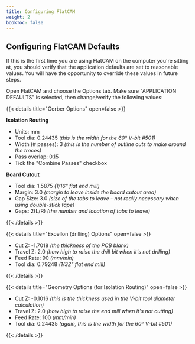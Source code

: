 ```yaml
---
title: Configuring FlatCAM
weight: 2
bookToc: false
---
```


## Configuring FlatCAM Defaults

If this is the first time you are using FlatCAM on the computer you're sitting at, you should verify that the application defaults are set to reasonable values. You will have the opportunity to override these values in future steps.

Open FlatCAM and choose the Options tab. Make sure "APPLICATION DEFAULTS" is selected, then change/verify the following values:

{{< details title="Gerber Options" open=false >}}

**Isolation Routing**

* Units: mm
* Tool dia: 0.24435 *(this is the width for the 60&deg; V-bit #501)*
* Width (# passes): 3 *(this is the number of outline cuts to make around the traces)*
* Pass overlap: 0.15
* Tick the "Combine Passes" checkbox

**Board Cutout**

* Tool dia: 1.5875 *(1/16" flat end mill)*
* Margin: 3.0 *(margin to leave inside the board cutout area)*
* Gap Size: 3.0 *(size of the tabs to leave - not really necessary when using double-stick tape)*
* Gaps: 2(L/R) *(the number and location of tabs to leave)*

{{< /details >}}

{{< details title="Excellon (drilling) Options" open=false >}}

* Cut Z: -1.7018 *(the thickness of the PCB blank)*
* Travel Z: 2.0 *(how high to raise the drill bit when it's not drilling)*
* Feed Rate: 90 *(mm/min)*
* Tool dia: 0.79248 *(1/32" flat end mill)*

{{< /details >}}

{{< details title="Geometry Options (for Isolation Routing)" open=false >}}

* Cut Z: -0.1016 *(this is the thickness used in the V-bit tool diameter calculation)*
* Travel Z: 2.0 *(how high to raise the end mill when it's not cutting)*
* Feed Rate: 100 *(mm/min)*
* Tool dia: 0.24435 *(again, this is the width for the 60&deg; V-bit #501)*

{{< /details >}}
